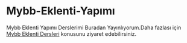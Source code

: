 Mybb-Eklenti-Yapımı
===================

Mybb Eklenti Yapımı Derslerimi Buradan Yayınlıyorum.Daha fazlası için <a href="http://www.emrekarakaya.com.tr/" target="_blank">Mybb Eklenti Dersleri</a> konusunu ziyaret edebilirsiniz.
